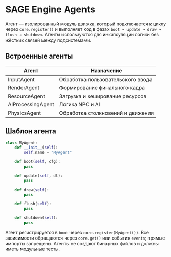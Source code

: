 # SAGE Engine Agents

Агент — изолированный модуль движка, который подключается к циклу
через ``core.register()`` и выполняет код в фазах ``boot → update → draw →
flush → shutdown``. Агенты используются для инкапсуляции логики без
жёстких связей между подсистемами.

## Встроенные агенты

| Агент            | Назначение                              |
|-----------------|------------------------------------------|
| InputAgent      | Обработка пользовательского ввода        |
| RenderAgent     | Формирование финального кадра            |
| ResourceAgent   | Загрузка и кеширование ресурсов          |
| AIProcessingAgent | Логика NPC и AI                         |
| PhysicsAgent    | Обработка столкновений и движения        |

## Шаблон агента

```python
class MyAgent:
    def __init__(self):
        self.name = "MyAgent"

    def boot(self, cfg):
        pass

    def update(self, dt):
        pass

    def draw(self):
        pass

    def flush(self):
        pass

    def shutdown(self):
        pass
```

Агент регистрируется в ``boot`` через ``core.register(MyAgent())``. Все
зависимости обращаются через ``core.get()`` или события ``events``; прямые
импорты запрещены. Агенты не создают бинарных файлов и должны иметь
модульные тесты.
